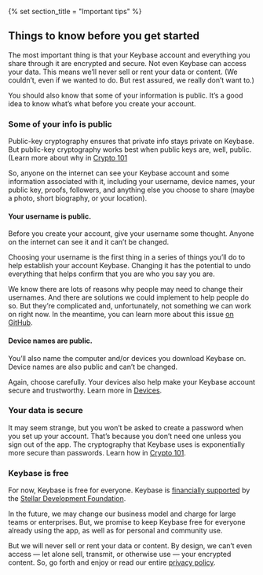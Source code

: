 {% set section_title = "Important tips" %}

## Things to know before you get started
The most important thing is that your Keybase account and everything you share through it are encrypted and secure. Not even Keybase can access your data. This means we’ll never sell or rent your data or content. (We couldn’t, even if we wanted to do. But rest assured, we really don’t want to.)

You should also know that some of your information is public. It’s a good idea to know what’s what before you create your account.

### Some of your info is public
Public-key cryptography ensures that private info stays private on Keybase. But public-key cryptography works best when public keys are, well, public. (Learn more about why in [Crypto 101](getting-started/crypto-101.)

So, anyone on the internet can see your Keybase account and some information associated with it, including your username, device names, your public key, proofs, followers, and anything else you choose to share (maybe a photo, short biography, or your location). 

#### Your username is public. 
Before you create your account, give your username some thought. Anyone on the internet can see it and it can’t be changed.

Choosing your username is the first thing in a series of things you’ll do to help establish your account Keybase. Changing it has the potential to undo everything that helps confirm that you are who you say you are. 

We know there are lots of reasons why people may need to change their usernames. And there are solutions we could implement to help people do so. But they’re complicated and, unfortunately, not something we can work on right now. In the meantime, you can learn more about this issue [on GitHub](https://github.com/keybase/keybase-issues/issues/2842#issuecomment-283706335).

#### Device names are public.
You’ll also name the computer and/or devices you download Keybase on. Device names are also public and can’t be changed.

Again, choose carefully. Your devices also help make your Keybase account secure and trustworthy. Learn more in [Devices](/account/devices).

### Your data is secure
It may seem strange, but you won’t be asked to create a password when you set up your account. That’s because you don’t need one unless you sign out of the app. The cryptography that Keybase uses is exponentially more secure than passwords. Learn how in [Crypto 101](/getting-started/crypto-101).

### Keybase is free
For now, Keybase is free for everyone. Keybase is [financially supported](https://keybase.io/blog/keybase-stellar) by the [Stellar Development Foundation](https://www.stellar.org/foundation/). 

In the future, we may change our business model and charge for large teams or enterprises. But, we promise to keep Keybase free for everyone already using the app, as well as for personal and community use. 

But we will never sell or rent your data or content. By design, we can’t even access — let alone sell, transmit, or otherwise use — your encrypted content. So, go forth and enjoy or read our entire [privacy policy](https://keybase.io/docs/privacypolicy).